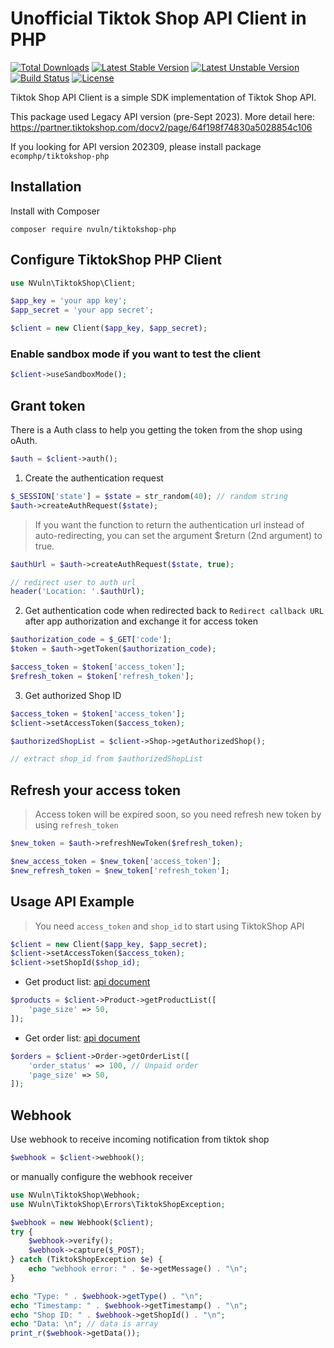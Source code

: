 # Unofficial Tiktok Shop API Client in PHP

[![Total Downloads](https://poser.pugx.org/nvuln/tiktokshop-php/downloads)](https://packagist.org/packages/nvuln/tiktokshop-php) 
[![Latest Stable Version](https://poser.pugx.org/nvuln/tiktokshop-php/v/stable)](https://packagist.org/packages/nvuln/tiktokshop-php) 
[![Latest Unstable Version](https://poser.pugx.org/nvuln/tiktokshop-php/v/unstable)](https://packagist.org/packages/nvuln/tiktokshop-php)
[![Build Status](https://img.shields.io/github/actions/workflow/status/nvuln/tiktokshop-php/ci.yml?branch=master&label=ci%20build&style=flat-square)](https://github.com/nvuln/tiktokshop-php/actions?query=workflow%3ATest)
[![License](https://poser.pugx.org/nvuln/tiktokshop-php/license)](https://packagist.org/packages/nvuln/tiktokshop-php)

Tiktok Shop API Client is a simple SDK implementation of Tiktok Shop API.

This package used Legacy API version (pre-Sept 2023). More detail here: https://partner.tiktokshop.com/docv2/page/64f198f74830a5028854c106

If you looking for API version 202309, please install package `ecomphp/tiktokshop-php`

## Installation

Install with Composer

```shell
composer require nvuln/tiktokshop-php
```

## Configure TiktokShop PHP Client

```php
use NVuln\TiktokShop\Client;

$app_key = 'your app key';
$app_secret = 'your app secret';

$client = new Client($app_key, $app_secret);
```

### Enable sandbox mode if you want to test the client

```php
$client->useSandboxMode();
```

## Grant token

There is a Auth class to help you getting the token from the shop using oAuth.

```php
$auth = $client->auth();
```

1) Create the authentication request

```php
$_SESSION['state'] = $state = str_random(40); // random string
$auth->createAuthRequest($state);
```

> If you want the function to return the authentication url instead of auto-redirecting, you can set the argument $return (2nd argument) to true.

```php
$authUrl = $auth->createAuthRequest($state, true);

// redirect user to auth url
header('Location: '.$authUrl);
```

2) Get authentication code when redirected back to `Redirect callback URL` after app authorization and exchange it for access token

```php
$authorization_code = $_GET['code'];
$token = $auth->getToken($authorization_code);

$access_token = $token['access_token'];
$refresh_token = $token['refresh_token'];
```

3) Get authorized Shop ID

```php
$access_token = $token['access_token'];
$client->setAccessToken($access_token);

$authorizedShopList = $client->Shop->getAuthorizedShop();

// extract shop_id from $authorizedShopList
```

## Refresh your access token

> Access token will be expired soon, so you need refresh new token by using `refresh_token`

```php
$new_token = $auth->refreshNewToken($refresh_token);

$new_access_token = $new_token['access_token'];
$new_refresh_token = $new_token['refresh_token'];
```
## Usage API Example

> You need `access_token` and `shop_id` to start using TiktokShop API

```php
$client = new Client($app_key, $app_secret);
$client->setAccessToken($access_token);
$client->setShopId($shop_id);
```

* Get product list: [api document](https://developers.tiktok-shops.com/documents/document/237487)

```php
$products = $client->Product->getProductList([
    'page_size' => 50,
]);
```

* Get order list: [api document](https://developers.tiktok-shops.com/documents/document/237434)

```php
$orders = $client->Order->getOrderList([
    'order_status' => 100, // Unpaid order
    'page_size' => 50,
]);
```

## Webhook

Use webhook to receive incoming notification from tiktok shop

```php
$webhook = $client->webhook();
```

or manually configure the webhook receiver

```php
use NVuln\TiktokShop\Webhook;
use NVuln\TiktokShop\Errors\TiktokShopException;

$webhook = new Webhook($client);
try {
    $webhook->verify();
    $webhook->capture($_POST);
} catch (TiktokShopException $e) {
    echo "webhook error: " . $e->getMessage() . "\n";
}
```

```php
echo "Type: " . $webhook->getType() . "\n";
echo "Timestamp: " . $webhook->getTimestamp() . "\n";
echo "Shop ID: " . $webhook->getShopId() . "\n";
echo "Data: \n"; // data is array
print_r($webhook->getData());

```
